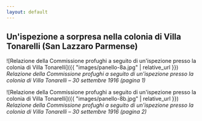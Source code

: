 ```yaml
---
layout: default
---
```


## Un'ispezione a sorpresa nella colonia di Villa Tonarelli (San Lazzaro Parmense)




![Relazione della Commissione profughi a seguito di un'ispezione presso la colonia di Villa Tonarelli]({{ "images/panello-8a.jpg" | relative_url }})
*Relazione della Commissione profughi a seguito di un'ispezione presso la colonia di Villa Tonarelli – 30 settembre 1916 (pagina 1)*

![Relazione della Commissione profughi a seguito di un'ispezione presso la colonia di Villa Tonarelli]({{ "images/panello-8b.jpg" | relative_url }})
*Relazione della Commissione profughi a seguito di un'ispezione presso la colonia di Villa Tonarelli – 30 settembre 1916 (pagina 2)*

